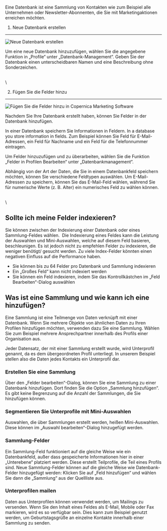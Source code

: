 Eine Datenbank ist eine Sammlung von Kontakten wie zum Beispiel alle
Unternehmen oder Newsletter-Abonnenten, die Sie mit Marketingaktionen
erreichen möchten. 

1. Neue Datenbank erstellen
---------------------------

![Neue Datenbank
erstellen](Copernicacom/de-create-new-database.png "Neue Datenbank erstellen")

Um eine neue Datenbank hinzuzufügen, wählen Sie die angegebene Funktion
in „Profile“ unter „Datenbank-Management“. Geben Sie der Datenbank einen
unterscheidbaren Namen und eine Beschreibung ohne Sonderzeichen. 

\
 \

2. Fügen Sie die Felder hinzu
-----------------------------

![Fügen Sie die Felder hinzu in Copernica Marketing
Software](Copernicacom/de-manage-fields.png "Fügen Sie die Felder hinzu in Copernica Marketing Software")

Nachdem Sie Ihre Datenbank erstellt haben, können Sie Felder in der
Datenbank hinzufügen.

In einer Datenbank speichern Sie Informationen in Feldern. In a database
you store information in fields. Zum Beispiel können Sie Feld für
E-Mail-Adressen, ein Feld für Nachname und ein Feld für die
Telefonnummer eintragen.

Um Felder hinzuzufügen und zu überarbeiten, wählen Sie die Funktion
„Felder in Profilen Bearbeiten“ unter „Datenbankmanagement“. 

Abhängig von der Art der Daten, die Sie in einem Datenbankfeld speichern
möchten, können Sie verschiedene Feldtypen auswählen. Um E-Mail-Adressen
zu speichern, können Sie das E-Mail-Feld wählen, während Sie für
numerische Werte (z. B. Alter) ein numerisches Feld zu wählen können.

\
 \

Sollte ich meine Felder indexieren?
-----------------------------------

Sie können zwischen der Indexierung einer Datenbank oder eines
Sammlung-Feldes wählen.  Die Indexierung eines Feldes kann die Leistung
der Auswahlen und Mini-Auswahlen, welche auf diesem Feld basieren,
beschleunigen. Es ist jedoch nicht zu empfehlen Felder zu indexieren,
die weniger benötigt/ gesucht werden. Zu viele Index-Felder könnten
einen negativen Einfluss auf die Performance haben. 

-   Sie können bis zu 64 Felder pro Datenbank und Sammlung indexieren
-   Ein „Großes Feld“ kann nicht indexiert werden
-   Sie können ein Feld indexieren, indem Sie das Kontrollkästchen im
    „Feld Bearbeiten“-Dialog auswählen

Was ist eine Sammlung und wie kann ich eine hinzufügen?
-------------------------------------------------------

Eine Sammlung ist eine Teilmenge von Daten verknüpft mit einer
Datenbank. Wenn Sie mehrere Objekte von ähnlichen Daten zu Ihren
Profilen hinzufügen möchten, verwenden dazu Sie eine Sammlung. Wählen
Sie zum Beispiel mehrere Ansprechpartner innerhalb des Profils einer
Organisation aus.

Jeder Datensatz, der mit einer Sammlung erstellt wurde, wird Unterprofil
genannt, da es dem übergeordneten Profil unterliegt. In unserem Beispiel
stellen also die Daten jedes Kontakts ein Unterprofil dar. 

### Erstellen Sie eine Sammlung

Über den „Felder bearbeiten“-Dialog, können Sie eine Sammlung zu einer
Datenbank hinzufügen. Dort finden Sie die Option „Sammlung hinzufügen“.
Es gibt keine Begrenzung auf die Anzahl der Sammlungen, die Sie
hinzufügen können.

### Segmentieren Sie Unterprofile mit Mini-Auswahlen

Auswahlen, die über Sammlungen erstellt werden, heißen Mini-Auswahlen.
Diese können im „Auswahl bearbeiten“-Dialog hinzugefügt werden. 

### Sammlung-Felder

Ein Sammlung-Feld funktioniert auf die gleiche Weise wie ein
Datenbankfeld, außer dass gespeicherte Informationen hier in einer
„Unterebene“ platziert werden. Diese erstellt Teilprofile, die Teil
eines Profils sind. Neue Sammlung-Felder können auf die gleiche Weise
wie Datenbank-Felder hinzugefügt werden: Klicken Sie auf „Feld
hinzufügen“ und wählen Sie dann die „Sammlung“ aus der Quellliste aus.

### Unterprofilen mailen

Daten aus Unterprofilen können verwendet werden, um Mailings zu
versenden. Wenn Sie den Inhalt eines Feldes als E-Mail, Mobile oder Fax
markieren, wird es so verfügbar sein. Dies kann zum Beispiel genutzt
werden, um Geburtstagsgrüße an einzelne Kontakte innerhalb einer
Sammlung zu senden.
